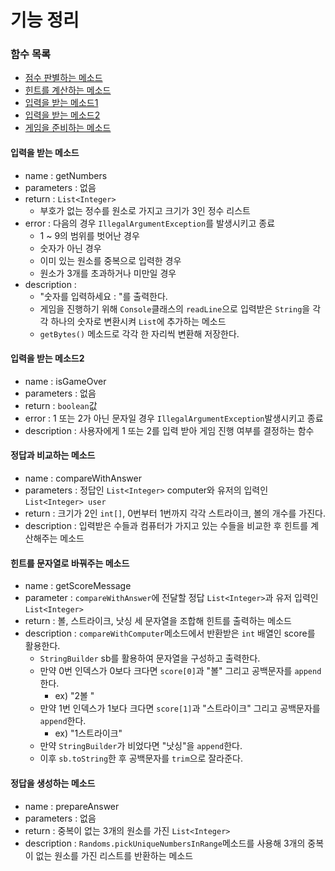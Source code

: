 # 기능 정리

### 함수 목록
- [점수 판별하는 메소드](#힌트를-계산하는-메소드)
- [힌트를 계산하는 메소드](#힌트를-문자열로-바꿔주는-메소드)
- [입력을 받는 메소드1](#입력을-받는-메소드)
- [입력을 받는 메소드2](#입력을-받는-메소드2)
- [게임을 준비하는 메소드](#정답을-생성하는-메소드)


#### 입력을 받는 메소드
- name : getNumbers
- parameters : 없음
- return : `List<Integer>` 
  - 부호가 없는 정수를 원소로 가지고 크기가 3인 정수 리스트
- error : 다음의 경우 `IllegalArgumentException`를 발생시키고 종료
  - 1 ~ 9의 범위를 벗어난 경우
  - 숫자가 아닌 경우
  - 이미 있는 원소를 중복으로 입력한 경우
  - 원소가 3개를 초과하거나 미만일 경우 
- description :
  - "숫자를 입력하세요 : "를 출력한다. 
  - 게임을 진행하기 위해 `Console`클래스의 `readLine`으로 입력받은 `String`을 각각 하나의 숫자로 변환시켜 `List`에 추가하는 메소드
  - `getBytes()` 메소드로 각각 한 자리씩 변환해 저장한다.


#### 입력을 받는 메소드2
- name : isGameOver
- parameters : 없음
- return : `boolean`값
- error : 1 또는 2가 아닌 문자일 경우 `IllegalArgumentException`발생시키고 종료
- description : 사용자에게 1 또는 2를 입력 받아 게임 진행 여부를 결정하는 함수

#### 정답과 비교하는 메소드
- name : compareWithAnswer
- parameters : 정답인 `List<Integer>` computer와 유저의 입력인 `List<Integer> user`
- return : 크기가 2인 `int[]`, 0번부터 1번까지 각각 스트라이크, 볼의 개수를 가진다.
- description : 입력받은 수들과 컴퓨터가 가지고 있는 수들을 비교한 후 힌트를 계산해주는 메소드

#### 힌트를 문자열로 바꿔주는 메소드
- name : getScoreMessage
- parameter : `compareWithAnswer`에 전달할 정답 `List<Integer>`과 유저 입력인 `List<Integer>`
- return : 볼, 스트라이크, 낫싱 세 문자열을 조합해 힌트를 출력하는 메소드
- description : `compareWithComputer`메소드에서 반환받은 `int` 배열인 score를 활용한다.
  - `StringBuilder` sb를 활용하여 문자열을 구성하고 출력한다. 
  - 만약 0번 인덱스가 0보다 크다면 `score[0]`과 "볼" 그리고 공백문자를 `append`한다.
    - ex) "2볼 "
  - 만약 1번 인덱스가 1보다 크다면 `score[1]`과 "스트라이크" 그리고 공백문자를 `append`한다.
    - ex) "1스트라이크"
  - 만약 `StringBuilder`가 비었다면 "낫싱"을 `append`한다.
  - 이후 `sb.toString`한 후 공백문자를 `trim`으로 잘라준다.

#### 정답을 생성하는 메소드
- name : prepareAnswer
- parameters : 없음
- return : 중복이 없는 3개의 원소를 가진 `List<Integer>`
- description : `Randoms.pickUniqueNumbersInRange`메소드를 사용해 3개의 중복이 없는 원소를 가진 리스트를 반환하는 메소드


